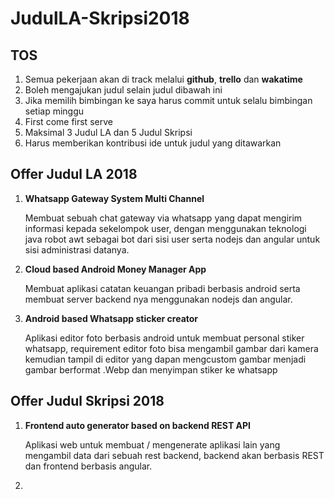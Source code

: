 # JudulLA-Skripsi2018

## TOS

1. Semua pekerjaan akan di track melalui **github**, **trello** dan **wakatime**
2. Boleh mengajukan judul selain judul dibawah ini
3. Jika memilih bimbingan ke saya harus commit untuk selalu bimbingan setiap minggu
4. First come first serve
5. Maksimal 3 Judul LA dan 5 Judul Skripsi
6. Harus memberikan kontribusi ide untuk judul yang ditawarkan

## Offer Judul LA 2018

1. **Whatsapp Gateway System Multi Channel**

   Membuat sebuah chat gateway via whatsapp yang dapat mengirim informasi kepada sekelompok user, dengan menggunakan teknologi java robot awt sebagai bot dari sisi user serta nodejs dan angular untuk sisi administrasi datanya.

2. **Cloud based Android Money Manager App**

   Membuat aplikasi catatan keuangan pribadi berbasis android serta membuat server backend nya menggunakan nodejs dan angular.

3. **Android based Whatsapp sticker creator**

   Aplikasi editor foto berbasis android untuk membuat personal stiker whatsapp, requirement editor foto bisa mengambil gambar dari kamera kemudian tampil di editor yang dapan mengcustom gambar menjadi gambar berformat .Webp dan menyimpan stiker ke whatsapp

## Offer Judul Skripsi 2018

1. **Frontend auto generator based on backend REST API**

   Aplikasi web untuk membuat / mengenerate aplikasi lain yang mengambil data dari sebuah rest backend, backend akan berbasis REST dan frontend berbasis angular.

2.
